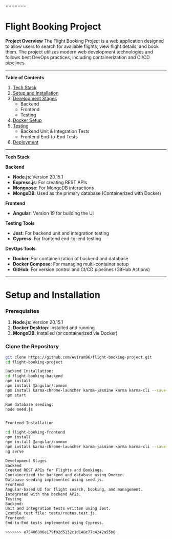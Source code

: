 
=======
# Flight Booking Project

**Project Overview**
The Flight Booking Project is a web application designed to allow users to search for available flights, view flight details, and book them. The project utilizes modern web development technologies and follows best DevOps practices, including containerization and CI/CD pipelines.

---

**Table of Contents**
1. [Tech Stack](#tech-stack)
2. [Setup and Installation](#setup-and-installation)
3. [Development Stages](#development-stages)
    - Backend
    - Frontend
    - Testing
4. [Docker Setup](#docker-setup)
5. [Testing](#testing)
    - Backend Unit & Integration Tests
    - Frontend End-to-End Tests
6. [Deployment](#deployment)

---

**Tech Stack**

**Backend**
- **Node.js**: Version 20.15.1
- **Express.js**: For creating REST APIs
- **Mongoose**: For MongoDB interactions
- **MongoDB**: Used as the primary database (Containerized with Docker)

**Frontend**
- **Angular**: Version 19 for building the UI

**Testing Tools**
- **Jest**: For backend unit and integration testing
- **Cypress**: For frontend end-to-end testing

**DevOps Tools**
- **Docker**: For containerization of backend and database
- **Docker Compose**: For managing multi-container setup
- **GitHub**: For version control and CI/CD pipelines (GitHub Actions)

---
# **Setup and Installation**

### **Prerequisites**
1. **Node.js**: Version 20.15.1
2. **Docker Desktop**: Installed and running
3. **MongoDB**: Installed (or containerized via Docker)

### **Clone the Repository**
```bash
git clone https://github.com/Aviram96/flight-booking-project.git
cd flight-booking-project

Backend Installation:
cd flight-booking-backend
npm install
npm install @angular/common
npm install karma-chrome-launcher karma-jasmine karma karma-cli --save-dev
npm start

Run database seeding:
node seed.js


Frontend Installation

cd flight-booking-frontend
npm install
npm install @angular/common
npm install karma-chrome-launcher karma-jasmine karma karma-cli --save-dev
ng serve

Development Stages
Backend
Created REST APIs for Flights and Bookings.
Containerized the backend and database using Docker.
Database seeding implemented using seed.js.
Frontend
Angular-based UI for flight search, booking, and management.
Integrated with the backend APIs.
Testing
Backend:
Unit and integration tests written using Jest.
Example test file: tests/routes.test.js.
Frontend:
End-to-End tests implemented using Cypress.

>>>>>>> e75406006e179f02d5132c1d148c77c4242a55b0
